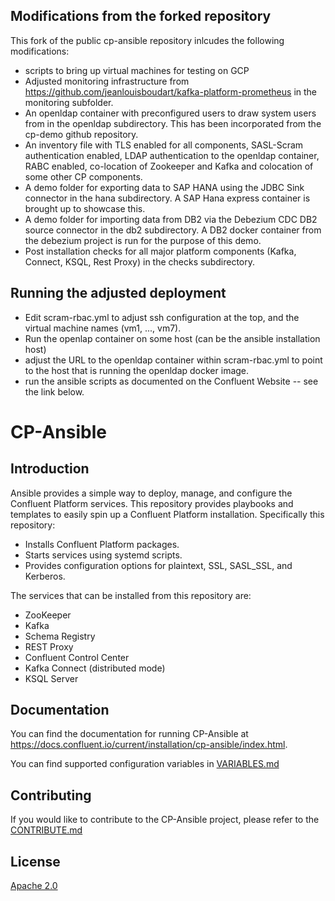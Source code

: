 ## Modifications from the forked repository

This fork of the public cp-ansible repository inlcudes the following modifications: 

* scripts to bring up virtual machines for testing on GCP
* Adjusted monitoring infrastructure from https://github.com/jeanlouisboudart/kafka-platform-prometheus in the monitoring subfolder.
* An openldap container with preconfigured users to draw system users from in the openldap subdirectory. This has been incorporated from the cp-demo github repository.  
* An inventory file with TLS enabled for all components, SASL-Scram authentication enabled, LDAP authentication to the openldap container, RABC enabled, co-location of Zookeeper and Kafka and colocation of some other CP components. 
* A demo folder for exporting data to SAP HANA using the JDBC Sink connector in the hana subdirectory. A SAP Hana express container is brought up to showcase this. 
* A demo folder for importing data from DB2 via the Debezium CDC DB2 source connector in the db2 subdirectory. A DB2 docker container from the debezium project is run for the purpose of this demo. 
* Post installation checks for all major platform components (Kafka, Connect, KSQL, Rest Proxy) in the checks subdirectory. 

## Running the adjusted deployment

* Edit scram-rbac.yml to adjust ssh configuration at the top, and the virtual machine names (vm1, ..., vm7). 
* Run the openlap container on some host (can be the ansible installation host)
* adjust the URL to the openldap container within scram-rbac.yml to point to the host that is running the openldap docker image. 
* run the ansible scripts as documented on the Confluent Website -- see the link below. 

# CP-Ansible

## Introduction

Ansible provides a simple way to deploy, manage, and configure the Confluent Platform services. This repository provides playbooks and templates to easily spin up a Confluent Platform installation. Specifically this repository:

* Installs Confluent Platform packages.
* Starts services using systemd scripts.
* Provides configuration options for plaintext, SSL, SASL_SSL, and Kerberos.

The services that can be installed from this repository are:

* ZooKeeper
* Kafka
* Schema Registry
* REST Proxy
* Confluent Control Center
* Kafka Connect (distributed mode)
* KSQL Server

## Documentation

You can find the documentation for running CP-Ansible at https://docs.confluent.io/current/installation/cp-ansible/index.html.

You can find supported configuration variables in [VARIABLES.md](https://github.com/confluentinc/cp-ansible/blob/6.0.x/VARIABLES.md)

## Contributing


If you would like to contribute to the CP-Ansible project, please refer to the [CONTRIBUTE.md](https://github.com/confluentinc/cp-ansible/blob/6.0.x/CONTRIBUTING.md)


## License

[Apache 2.0](https://github.com/confluentinc/cp-ansible/blob/6.0.x/LICENSE.md)
